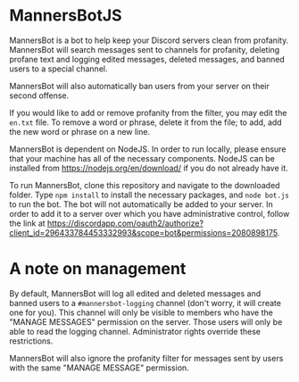 # MannersBotJS

MannersBot is a bot to help keep your Discord servers clean from profanity. MannersBot will search messages sent to channels for profanity, deleting profane text and logging edited messages, deleted messages, and banned users to a special channel.

MannersBot will also automatically ban users from your server on their second offense.

If you would like to add or remove profanity from the filter, you may edit the `en.txt` file. To remove a word or phrase, delete it from the file; to add, add the new word or phrase on a new line.

MannersBot is dependent on NodeJS. In order to run locally, please ensure that your machine has all of the necessary components. NodeJS can be installed from https://nodejs.org/en/download/ if you do not already have it.

To run MannersBot, clone this repository and navigate to the downloaded folder. Type `npm install` to install the necessary packages, and `node bot.js` to run the bot. The bot will not automatically be added to your server. In order to add it to a server over which you have administrative control, follow the link at https://discordapp.com/oauth2/authorize?client_id=296433784453332993&scope=bot&permissions=2080898175.

# A note on management

By default, MannersBot will log all edited and deleted messages and banned users to a `#mannersbot-logging` channel (don't worry, it will create one for you). This channel will only be visible to members who have the "MANAGE MESSAGES" permission on the server. Those users will only be able to read the logging channel. Administrator rights override these restrictions.

MannersBot will also ignore the profanity filter for messages sent by users with the same "MANAGE MESSAGE" permission.
